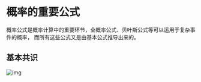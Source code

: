 # 概率的重要公式

概率公式是概率计算中的重要环节，全概率公式、贝叶斯公式等可以运用于复杂事件的概率， 而所有这些公式又是由基本公式推导出来的。

## 基本共识

![img](D:\www\learning\caioo0.github.io\note-ai\docs\Probability\img\1203675-20190710082633113-64259388.png)

